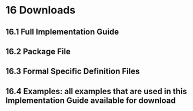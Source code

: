 # 16 Downloads 

## 16.1 Full Implementation Guide 
## 16.2 Package File 
## 16.3 Formal Specific Definition Files 
## 16.4 Examples: all examples that are used in this Implementation Guide available for download 